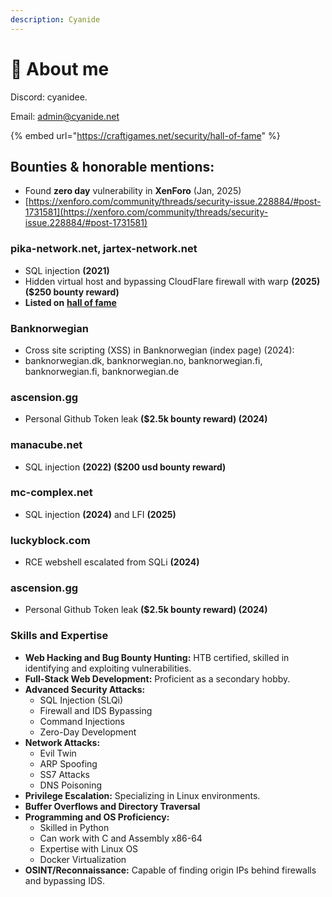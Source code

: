 ```yaml
---
description: Cyanide
---
```


# 🧸 About me

Discord: cyanidee.

Email: admin@cyanide.net



{% embed url="https://craftigames.net/security/hall-of-fame" %}

## Bounties & honorable mentions:

* Found **zero day** vulnerability in **XenForo** (Jan, 2025)
* [https://xenforo.com/community/threads/security-issue.228884/#post-1731581](https://xenforo.com/community/threads/security-issue.228884/#post-1731581)



### pika-network.net, jartex-network.net

* SQL injection **(2021)**
* Hidden virtual host and bypassing CloudFlare firewall with warp **(2025) ($250 bounty reward)**
* **Listed on** [**hall of fame**](https://craftigames.net/security/hall-of-fame)



### **Banknorwegian**

* Cross site scripting (XSS) in Banknorwegian (index page) (2024):&#x20;
* banknorwegian.dk, banknorwegian.no, banknorwegian.fi,  banknorwegian.fi, banknorwegian.de

### **ascension**.gg

* Personal Github Token leak **($2.5k bounty reward) (2024)**

### manacube.net

* SQL injection **(2022) ($200 usd bounty reward)**

### mc-complex.net

* SQL injection **(2024)** and LFI **(2025)**



### luckyblock.com

* RCE webshell escalated from SQLi **(2024)**



### **ascension**.gg

* Personal Github Token leak **($2.5k bounty reward) (2024)**



###





### Skills and Expertise

* **Web Hacking and Bug Bounty Hunting:** HTB certified, skilled in identifying and exploiting vulnerabilities.
* **Full-Stack Web Development:** Proficient as a secondary hobby.
* **Advanced Security Attacks:**
  * SQL Injection (SLQi)
  * Firewall and IDS Bypassing
  * Command Injections
  * Zero-Day Development
* **Network Attacks:**
  * Evil Twin
  * ARP Spoofing
  * SS7 Attacks
  * DNS Poisoning
* **Privilege Escalation:** Specializing in Linux environments.
* **Buffer Overflows and Directory Traversal**
* **Programming and OS Proficiency:**
  * Skilled in Python
  * Can work with C and Assembly x86-64
  * Expertise with Linux OS
  * Docker Virtualization
* **OSINT/Reconnaissance:** Capable of finding origin IPs behind firewalls and bypassing IDS.&#x20;
